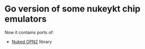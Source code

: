 # Go version of some nukeykt chip emulators

Now it contains ports of:
 * [Nuked OPN2](https://github.com/nukeykt/Nuked-OPN2) library
